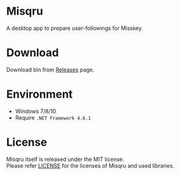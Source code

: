 # Misqru
A desktop app to prepare user-followings for Misskey.

# Download
Download bin from [Releases](https://github.com/marihachi/Misqru/releases) page.

# Environment
- Windows 7/8/10
- Require `.NET Framework 4.6.1`

# License
Misqru itself is released under the MIT license.  
Please refer [LICENSE](LICENSE.md) for the licenses of Misqru and used libraries.
